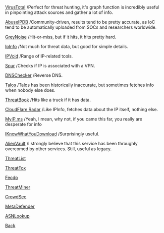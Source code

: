 [VirusTotal](https://www.virustotal.com/gui/home/search) /Perfect for threat hunting, it's graph function is incredibly useful in pinpointing attack sources and gather a lot of info.


[AbuseIPDB](https://www.abuseipdb.com) /Community-driven, results tend to be pretty accurate, as IoC tend to be automatically uploaded from SOCs and researchers worldwide.


[GreyNoise](https://viz.greynoise.io) /Hit-or-miss, but if it hits, it hits pretty hard.


[IpInfo](https://ipinfo.io) /Not much for threat data, but good for simple details.


[IPVoid](http://www.ipvoid.com) /Range of IP-related tools.


[Spur](https://spur.us/context) /Checks if IP is associated with a VPN.


[DNSChecker](https://dnschecker.org/reverse-dns.php) /Reverse DNS.


[Talos](https://talosintelligence.com) /Talos has been historically inaccurate, but sometimes fetches info when nobody else does.


[ThreatBook](https://threatbook.io) /Hits like a truck if it has data.


[CloudFlare Radar](https://radar.cloudflare.com) /Like IPInfo, fetches data about the IP itself, nothing else.


[MyIP.ms](https://myip.ms) /Yeah, I mean, why not, if you came this far, you really are desperate for info


[IKnowWhatYouDownload](https://iknowwhatyoudownload.com) /Surprisingly useful.


[AlienVault](https://otx.alienvault.com) /I strongly believe that this service has been throughly overcomed by other services. Still, useful as legacy.


[ThreatList](https://matthewroberts.io/api/threatlist/latest)


[ThreatFox](https://threatfox.abuse.ch)


[Feodo](https://feodotracker.abuse.ch)


[ThreatMiner](https://threatminer.org)


[CrowdSec](https://app.crowdsec.net/cti)


[MetaDefender](https://metadefender.com/#!/scan-file)


[ASNLookup](https://asnlookup.com)





[Back](https://dolphinato.github.io/dolphinage/)

